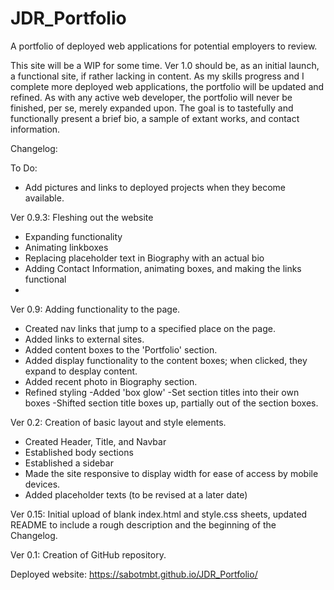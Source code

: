 # JDR_Portfolio

A portfolio of deployed web applications for potential employers to review.

This site will be a WIP for some time. Ver 1.0 should be, as an initial launch, a functional site, if rather lacking in content. As my skills progress and I complete more deployed web applications, the portfolio will be updated and refined. As with any active web developer, the portfolio will never be finished, per se, merely expanded upon. The goal is to tastefully and functionally present a brief bio, a sample of extant works, and contact information.

Changelog:

To Do:

- Add pictures and links to deployed projects when they become available.

Ver 0.9.3: Fleshing out the website

- Expanding functionality
- Animating linkboxes
- Replacing placeholder text in Biography with an actual bio
- Adding Contact Information, animating boxes, and making the links functional
-

Ver 0.9: Adding functionality to the page.

- Created nav links that jump to a specified place on the page.
- Added links to external sites.
- Added content boxes to the 'Portfolio' section.
- Added display functionality to the content boxes; when clicked, they expand to desplay content.
- Added recent photo in Biography section.
- Refined styling
  -Added 'box glow'
  -Set section titles into their own boxes
  -Shifted section title boxes up, partially out of the section boxes.

Ver 0.2: Creation of basic layout and style elements.

- Created Header, Title, and Navbar
- Established body sections
- Established a sidebar
- Made the site responsive to display width for ease of access by mobile devices.
- Added placeholder texts (to be revised at a later date)

Ver 0.15: Initial upload of blank index.html and style.css sheets, updated README to include a rough description and the beginning of the Changelog.

Ver 0.1: Creation of GitHub repository.

Deployed website: https://sabotmbt.github.io/JDR_Portfolio/

